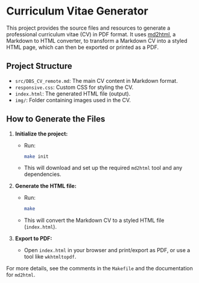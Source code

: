 # Curriculum Vitae Generator

This project provides the source files and resources to generate a professional curriculum vitae (CV) in PDF format. It uses [md2html](https://github.com/dabresua/md2html), a Markdown to HTML converter, to transform a Markdown CV into a styled HTML page, which can then be exported or printed as a PDF.

## Project Structure

- `src/DBS_CV_remote.md`: The main CV content in Markdown format.
- `responsive.css`: Custom CSS for styling the CV.
- `index.html`: The generated HTML file (output).
- `img/`: Folder containing images used in the CV.

## How to Generate the Files

1. **Initialize the project:**
   - Run:
     ```sh
     make init
     ```
   - This will download and set up the required `md2html` tool and any dependencies.

2. **Generate the HTML file:**
   - Run:
     ```sh
     make
     ```
   - This will convert the Markdown CV to a styled HTML file (`index.html`).

3. **Export to PDF:**
   - Open `index.html` in your browser and print/export as PDF, or use a tool like `wkhtmltopdf`.

For more details, see the comments in the `Makefile` and the documentation for `md2html`.